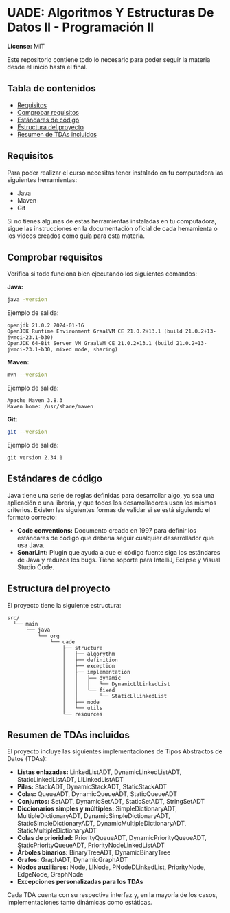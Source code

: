 # UADE: Algoritmos Y Estructuras De Datos II - Programación II

**License:** MIT

Este repositorio contiene todo lo necesario para poder seguir la materia desde el inicio hasta el final.

## Tabla de contenidos

- [Requisitos](#requisitos)
- [Comprobar requisitos](#comprobar-requisitos)
- [Estándares de código](#estándares-de-código)
- [Estructura del proyecto](#estructura-del-proyecto)
- [Resumen de TDAs incluidos](#resumen-de-tdas-incluidos)

## Requisitos

Para poder realizar el curso necesitas tener instalado en tu computadora las siguientes herramientas:

- Java
- Maven
- Git

Si no tienes algunas de estas herramientas instaladas en tu computadora, sigue las instrucciones en la documentación oficial de cada herramienta o los videos creados como guía para esta materia.

## Comprobar requisitos

Verifica si todo funciona bien ejecutando los siguientes comandos:

**Java:**
```sh
java -version
```
Ejemplo de salida:
```
openjdk 21.0.2 2024-01-16
OpenJDK Runtime Environment GraalVM CE 21.0.2+13.1 (build 21.0.2+13-jvmci-23.1-b30)
OpenJDK 64-Bit Server VM GraalVM CE 21.0.2+13.1 (build 21.0.2+13-jvmci-23.1-b30, mixed mode, sharing)
```

**Maven:**
```sh
mvn --version
```
Ejemplo de salida:
```
Apache Maven 3.8.3
Maven home: /usr/share/maven
```

**Git:**
```sh
git --version
```
Ejemplo de salida:
```
git version 2.34.1
```

## Estándares de código

Java tiene una serie de reglas definidas para desarrollar algo, ya sea una aplicación o una librería, y que todos los desarrolladores usen los mismos criterios. Existen las siguientes formas de validar si se está siguiendo el formato correcto:

- **Code conventions:** Documento creado en 1997 para definir los estándares de código que debería seguir cualquier desarrollador que usa Java.
- **SonarLint:** Plugin que ayuda a que el código fuente siga los estándares de Java y reduzca los bugs. Tiene soporte para IntelliJ, Eclipse y Visual Studio Code.

## Estructura del proyecto

El proyecto tiene la siguiente estructura:

```
src/
  └── main
      └── java
          └── org
              └── uade
                  ├── structure
                  │   ├── algorythm
                  │   ├── definition
                  │   ├── exception
                  │   ├── implementation
                  │   │   ├── dynamic
                  │   │   │   └── DynamicLlLinkedList
                  │   │   └── fixed
                  │   │       └── StaticLlLinkedList
                  │   ├── node
                  │   └── utils
                  └── resources
```

## Resumen de TDAs incluidos

El proyecto incluye las siguientes implementaciones de Tipos Abstractos de Datos (TDAs):

- **Listas enlazadas:** LinkedListADT, DynamicLinkedListADT, StaticLinkedListADT, LlLinkedListADT
- **Pilas:** StackADT, DynamicStackADT, StaticStackADT
- **Colas:** QueueADT, DynamicQueueADT, StaticQueueADT
- **Conjuntos:** SetADT, DynamicSetADT, StaticSetADT, StringSetADT
- **Diccionarios simples y múltiples:** SimpleDictionaryADT, MultipleDictionaryADT, DynamicSimpleDictionaryADT, StaticSimpleDictionaryADT, DynamicMultipleDictionaryADT, StaticMultipleDictionaryADT
- **Colas de prioridad:** PriorityQueueADT, DynamicPriorityQueueADT, StaticPriorityQueueADT, PriorityNodeLinkedListADT
- **Árboles binarios:** BinaryTreeADT, DynamicBinaryTree
- **Grafos:** GraphADT, DynamicGraphADT
- **Nodos auxiliares:** Node, LlNode, PNodeDLinkedList, PriorityNode, EdgeNode, GraphNode
- **Excepciones personalizadas para los TDAs**

Cada TDA cuenta con su respectiva interfaz y, en la mayoría de los casos, implementaciones tanto dinámicas como estáticas.
